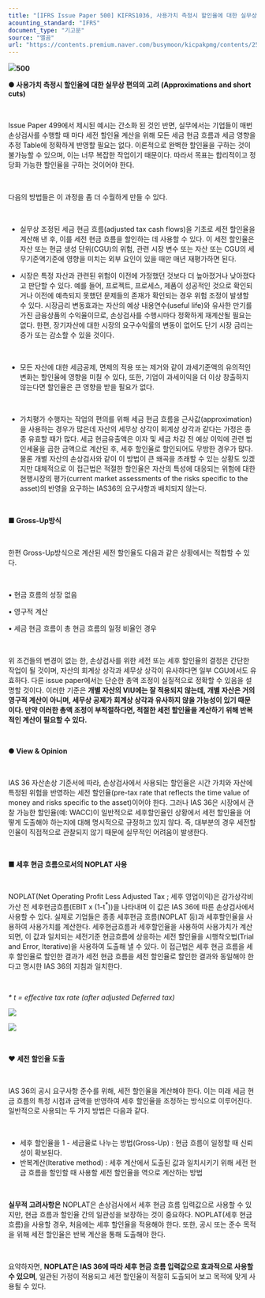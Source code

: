 ```yaml
---
title: "[IFRS Issue Paper 500] KIFRS1036, 사용가치 측정시 할인율에 대한 실무상 편의의 고려"
acounting_standard: "IFRS"
document_type: "기고문"
source: "엘곰"
url: "https://contents.premium.naver.com/busymoon/kicpakpmg/contents/250325165353811ld"
---
```

![](https://n2.news.naver.com/l.gif?type=content)**500**

**● 사용가치 측정시 할인율에 대한 실무상 편의의 고려 (Approximations and short cuts)**

**​**

Issue Paper 499에서 제시된 예시는 간소화 된 것인 반면, 실무에서는 기업들이 매번 손상검사를 수행할 때 마다 세전 할인율 계산을 위해 모든 세금 현금 흐름과 세금 영향을 추정 Table에 정확하게 반영할 필요는 없다. 이론적으로 완벽한 할인율을 구하는 것이 불가능할 수 있으며, 이는 너무 복잡한 작업이기 때문이다. 따라서 목표는 합리적이고 정당화 가능한 할인율을 구하는 것이어야 한다.

​

다음의 방법들은 이 과정을 좀 더 수월하게 만들 수 있다.

​

- 실무상 조정된 세금 현금 흐름(adjusted tax cash flows)을 기초로 세전 할인율을 계산해 낸 후, 이를 세전 현금 흐름을 할인하는 데 사용할 수 있다. 이 세전 할인율은 자산 또는 현금 생성 단위(CGU)의 위험, 관련 시장 변수 또는 자산 또는 CGU의 세무기준액기준에 영향을 미치는 외부 요인이 있을 때만 매년 재평가하면 된다.

- 시장은 특정 자산과 관련된 위험이 이전에 가정했던 것보다 더 높아졌거나 낮아졌다고 판단할 수 있다. 예를 들어, 프로젝트, 프로세스, 제품이 성공적인 것으로 확인되거나 이전에 예측되지 못했던 문제들의 존재가 확인되는 경우 위험 조정이 발생할 수 있다. 시장금리 변동효과는 자산의 예상 내용연수(useful life)와 유사한 만기를 가진 금융상품의 수익율이므로, 손상검사를 수행시마다 정확하게 재계산될 필요는 없다. 한편, 장기자산에 대한 시장의 요구수익률의 변동이 없어도 단기 시장 금리는 증가 또는 감소할 수 있을 것이다.

​

- 모든 자산에 대한 세금공제, 면제의 적용 또는 제거와 같이 과세기준액의 유의적인 변화는 할인율에 영향을 미칠 수 있다, 또한, 기업이 과세이익을 더 이상 창출하지 않는다면 할인율은 큰 영향을 받을 필요가 없다.

​

- 가치평가 수행자는 작업의 편의를 위해 세금 현금 흐름을 근사값(approximation)을 사용하는 경우가 많은데 자산의 세무상 상각이 회계상 상각과 같다는 가정은 종종 유효할 때가 많다. 세금 현금유출액은 이자 및 세금 차감 전 예상 이익에 관련 법인세율을 곱한 금액으로 계산된 후, 세후 할인율로 할인되어도 무방한 경우가 많다. 물론 개별 자산의 손상검사와 같이 이 방법이 큰 왜곡을 초래할 수 있는 상황도 있겠지만 대체적으로 이 접근법은 적절한 할인율은 자산의 특성에 대응되는 위험에 대한 현행시장의 평가(current market assessments of the risks specific to the asset)의 반영을 요구하는 IAS36의 요구사항과 배치되지 않는다.

​

**■ Gross-Up방식**

​

한편 Gross-Up방식으로 계산된 세전 할인율도 다음과 같은 상황에서는 적합할 수 있다.

​

• 현금 흐름의 성장 없음

• 영구적 계산

• 세금 현금 흐름이 총 현금 흐름의 일정 비율인 경우

​

위 조건들의 변경이 없는 한, 손상검사를 위한 세전 또는 세후 할인율의 결정은 간단한 작업이 될 것이며, 자산의 회계상 상각과 세무상 상각이 유사하다면 일부 CGU에서도 유효하다. 다른 issue paper에서는 단순한 총액 조정이 실질적으로 정확할 수 있음을 설명할 것이다. 이러한 기준은 **개별 자산의 VIU에는 잘 적용되지 않는데, 개별 자산은 거의 영구적 계산이 아니며, 세무상 공제가 회계상 상각과 유사하지 않을 가능성이 있기 때문이다. 만약 이러한 총액 조정이 부적절하다면, 적절한 세전 할인율을 계산하기 위해 반복적인 계산이 필요할 수 있다.**

**​**

**● View & Opinion**

**​**

IAS 36 자산손상 기준서에 따라, 손상검사에서 사용되는 할인율은 시간 가치와 자산에 특정된 위험을 반영하는 세전 할인율(pre-tax rate that reflects the time value of money and risks specific to the asset)이어야 한다. 그러나 IAS 36은 시장에서 관찰 가능한 할인율(예: WACC)이 일반적으로 세후할인율인 상황에서 세전 할인율을 어떻게 도출해야 하는지에 대해 명시적으로 규정하고 있지 않다. 즉, 대부분의 경우 세전할인율이 직접적으로 관찰되지 않기 때문에 실무적인 어려움이 발생한다.

​

**■ 세후 현금 흐름으로서의 NOPLAT 사용**

**​**

NOPLAT(Net Operating Profit Less Adjusted Tax ; 세후 영업이익)은 감가상각비 가산 전 세후현금흐름(EBIT x (1-t<sup>*</sup>))을 나타내며 이 값은 IAS 36에 따른 손상검사에서 사용할 수 있다. 실제로 기업들은 종종 세후현금 흐름(NOPLAT 등)과 세후할인율을 사용하여 사용가치를 계산한다. 세후현금흐름과 세후할인율을 사용하여 사용가치가 계산되면, 이 값과 일치되는 세전기준 현금흐름에 상응하는 세전 할인율을 시행착오법(Trial and Error, Iterative)을 사용하여 도출해 낼 수 있다. 이 접근법은 세후 현금 흐름을 세후 할인율로 할인한 결과가 세전 현금 흐름을 세전 할인율로 할인한 결과와 동일해야 한다고 명시한 IAS 36의 지침과 일치한다.

​

*\* t = effective tax rate (after adjusted Deferred tax)*

![](https://scs-phinf.pstatic.net/MjAyNTAzMjVfMTcz/MDAxNzQyODg4OTI0MzU0.9hcjrdevEx4CSIVmwikkqNI88ojKL_WfbhzpNzXD9EIg.9kODJAMs27aEkLfr0nAT14n5QGf5I9YQynRL_tQ2xOsg.PNG/image.png?type=w800)

![](https://scs-phinf.pstatic.net/MjAyNTAzMjVfMjIw/MDAxNzQyODg5MDYwMDU1.OJ1ZsGv12uVfb5eZXKWyWST-rSV9R93_O_b9QCDJlL8g.t7vV3mdnsSN1rhHN3z3PU467EKauAAif5TdLDstSa3Yg.PNG/image.png?type=w800)

**​**

**♥ 세전 할인율 도출**

**​**

IAS 36의 공시 요구사항 준수를 위해, 세전 할인율을 계산해야 한다. 이는 미래 세금 현금 흐름의 특정 시점과 금액을 반영하여 세후 할인율을 조정하는 방식으로 이루어진다. 일반적으로 사용되는 두 가지 방법은 다음과 같다.

​

- 세후 할인율을 1 - 세금율로 나누는 방법(Gross-Up) : 현금 흐름이 일정할 때 신뢰성이 확보된다.
- 반복계산(Iterative method) : 세후 계산에서 도출된 값과 일치시키기 위해 세전 현금 흐름을 할인할 때 사용할 세전 할인율을 역으로 계산하는 방법

​

**실무적 고려사항은** NOPLAT은 손상검사에서 세후 현금 흐름 입력값으로 사용할 수 있지만, 현금 흐름과 할인율 간의 일관성을 보장하는 것이 중요하다. NOPLAT(세후 현금 흐름)을 사용할 경우, 처음에는 세후 할인율을 적용해야 한다. 또한, 공시 또는 준수 목적을 위해 세전 할인율은 반복 계산을 통해 도출해야 한다.

​

요약하자면, **NOPLAT은 IAS 36에 따라 세후 현금 흐름 입력값으로 효과적으로 사용할 수 있으며**, 일관된 가정이 적용되고 세전 할인율이 적절히 도출되어 보고 목적에 맞게 사용될 수 있다.